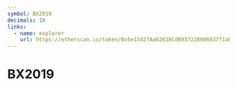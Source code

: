 ```yaml
---
symbol: BX2019
decimals: 18
links:
  - name: explorer
    url: https://etherscan.io/token/0x5e13427Aa62028CdB937228906837f1aba911956
---
```


# BX2019
